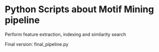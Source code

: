 # Python Scripts about Motif Mining pipeline

Perform feature extraction, indexing and similarity search

Final version: final_pipeline.py
